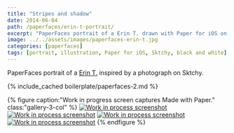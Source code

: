 ```yaml
---
title: "Stripes and shadow"
date: 2014-06-04
path: /paperfaces/erin-t-portrait/
excerpt: "PaperFaces portrait of a Erin T. drawn with Paper for iOS on an iPad."
image: ../../assets/images/paperfaces-erin-t.jpg
categories: [paperfaces]
tags: [portrait, illustration, Paper for iOS, Sktchy, black and white]
---
```


PaperFaces portrait of a [Erin T.](https://sktchy.com/SUIJtH) inspired by a photograph on Sktchy.

{% include_cached boilerplate/paperfaces-2.md %}

{% figure caption:"Work in progress screen captures Made with Paper." class:"gallery-3-col" %}
[![Work in process screenshot](../../assets/images/paperfaces-erin-t-process-1-600.jpg)](../../assets/images/paperfaces-erin-t-process-1-lg.jpg) [![Work in process screenshot](../../assets/images/paperfaces-erin-t-process-2-600.jpg)](../../assets/images/paperfaces-erin-t-process-2-lg.jpg) [![Work in process screenshot](../../assets/images/paperfaces-erin-t-process-3-600.jpg)](../../assets/images/paperfaces-erin-t-process-3-lg.jpg) [![Work in process screenshot](../../assets/images/paperfaces-erin-t-process-4-600.jpg)](../../assets/images/paperfaces-erin-t-process-4-lg.jpg)
{% endfigure %}

